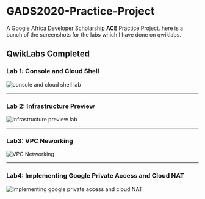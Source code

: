 # GADS2020-Practice-Project

A Google Africa Developer Scholarship **ACE** Practice Project.
here is a bunch of the screenshots for the labs which I have done on qwiklabs.

## QwikLabs Completed

### Lab 1: Console and Cloud Shell

![console and cloud shell lab](screenshots/console-and-cloud-shell.jpeg)

---

### Lab 2: Infrastructure Preview

![Infrastructure preview lab](screenshots/infrastructure-preview-lab.jpeg)

---

### Lab3: VPC Neworking

![VPC Networking](screenshots/vpc-networking.jpeg)

---

### Lab4: Implementing Google Private Access and Cloud NAT

![Implementing google private access and cloud NAT](screenshots/private-google-access-and-cloud-nat.jpeg)

